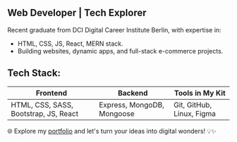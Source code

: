 ## Web Developer | Tech Explorer 

Recent graduate from DCI Digital Career Institute Berlin, with expertise in:

-  HTML, CSS, JS, React, MERN stack.
-  Building websites, dynamic apps, and full-stack e-commerce projects.

## Tech Stack:

| Frontend | Backend | Tools in My Kit |
| --- | --- | --- |
| HTML, CSS, SASS, Bootstrap, JS, React | Express, MongoDB, Mongoose | Git, GitHub, Linux, Figma |

🌐 Explore my [portfolio](https://aleksandraadamchik.netlify.app/) and let's turn your ideas into digital wonders! 💡✨

